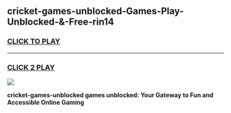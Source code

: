 
## cricket-games-unblocked-Games-Play-Unblocked-&-Free-rin14
<h3>
<a href="https://premium76.site?title=cricket-games-unblocked&ref=24A">CLICK TO PLAY</a></h3>
<hr>

<h3>
<a href="https://premium76.site?title=cricket-games-unblocked&ref=24A">CLICK 2 PLAY</a>
  
</h3>

<a href="https://premium76.site?title=cricket-games-unblocked&ref=24A"><img src="https://clearcache.store/games.png"></a>


**cricket-games-unblocked games unblocked: Your Gateway to Fun and Accessible Online Gaming**
